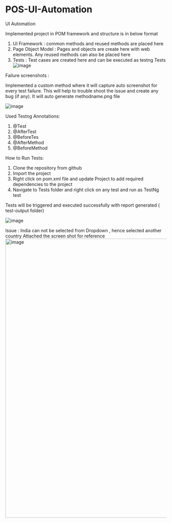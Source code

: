 # POS-UI-Automation

UI Automation

Implemented project in POM framework and structure is in below format

1.	UI Framework  : common  methods and reused methods are placed here
2.	Page Object Model  :  Pages and objects are create here with web elements. Any reused methods can also be placed here
3.	Tests : Test cases are created here and can be executed as testng Tests
![image](https://github.com/user-attachments/assets/5a27593d-7da3-4002-ae38-a5f317d340c3)

Failure screenshots :

Implemented a custom method where it will capture auto screenshot for every test failure. This will help to trouble shoot the issue and create any bug (if any). It will auto generate methodname.png file 

![image](https://github.com/user-attachments/assets/9b15587b-a4ac-46ff-8699-be5d898a1ae6)

Used Testng Annotations:

1.	@Test
2.	@AfterTest
3.	@BeforeTes
4.	@AfterMethod
5.	@BeforeMethod


How to Run Tests:

1.	Clone the repository from github 
2.	Import the project
3.	Right click on pom.xml file and update Project to add required dependencies to the project
4.	Navigate to Tests folder and right click on any test and run as TestNg test

Tests will be triggered and executed successfully with report generated ( test-output folder)

![image](https://github.com/user-attachments/assets/e781b2db-06b3-4b50-9e48-57fd369764b5)

Issue : India can not be selected from Dropdown , hence selected another country
Attached the screen shot for reference
<img width="869" alt="image" src="https://github.com/user-attachments/assets/b1e0c467-f741-4777-8661-122054ced89a">



